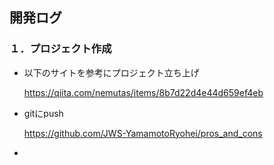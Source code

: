 ## 開発ログ
### １．プロジェクト作成

- 以下のサイトを参考にプロジェクト立ち上げ
  
  https://qiita.com/nemutas/items/8b7d22d4e44d659ef4eb
- gitにpush
  
  https://github.com/JWS-YamamotoRyohei/pros_and_cons
- 


